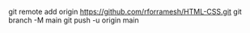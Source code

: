 git remote add origin https://github.com/rforramesh/HTML-CSS.git
git branch -M main
git push -u origin main
